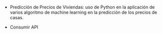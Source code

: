 + Predicción de Precios de Viviendas: uso de Python en la aplicación de varios algoritmo de machine learning en la predicción de los precios de casas.

+ Consumir API 
